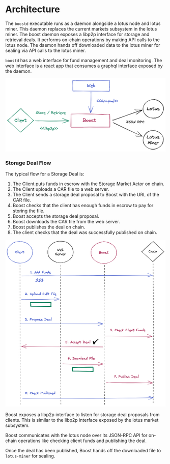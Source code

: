 # Architecture

The `boostd` executable runs as a daemon alongside a lotus node and lotus miner. This daemon replaces the current markets subsystem in the lotus miner. The boost daemon exposes a libp2p interface for storage and retrieval deals. It performs on-chain operations by making API calls to the lotus node. The daemon hands off downloaded data to the lotus miner for sealing via API calls to the lotus miner.

`boostd` has a web interface for fund management and deal monitoring. The web interface is a react app that consumes a graphql interface exposed by the daemon.

![](<../.gitbook/assets/Boost Interfaces.png>)

### Storage Deal Flow

The typical flow for a Storage Deal is:

1. The Client puts funds in escrow with the Storage Market Actor on chain.
2. The Client uploads a CAR file to a web server.
3. The Client sends a storage deal proposal to Boost with the URL of the CAR file.
4. Boost checks that the client has enough funds in escrow to pay for storing the file.
5. Boost accepts the storage deal proposal.
6. Boost downloads the CAR file from the web server.
7. Boost publishes the deal on chain.
8. The client checks that the deal was successfully published on chain.

![](<../.gitbook/assets/Boost Flow.png>)

Boost exposes a libp2p interface to listen for storage deal proposals from clients. This is similar to the libp2p interface exposed by the lotus market subsystem.&#x20;

Boost communicates with the lotus node over its JSON-RPC API for on-chain operations like checking client funds and publishing the deal.

Once the deal has been published, Boost hands off the downloaded file to `lotus-miner` for sealing.
